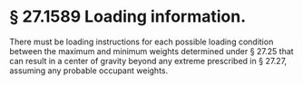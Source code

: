 # § 27.1589   Loading information.

There must be loading instructions for each possible loading condition between the maximum and minimum weights determined under § 27.25 that can result in a center of gravity beyond any extreme prescribed in § 27.27, assuming any probable occupant weights. 




